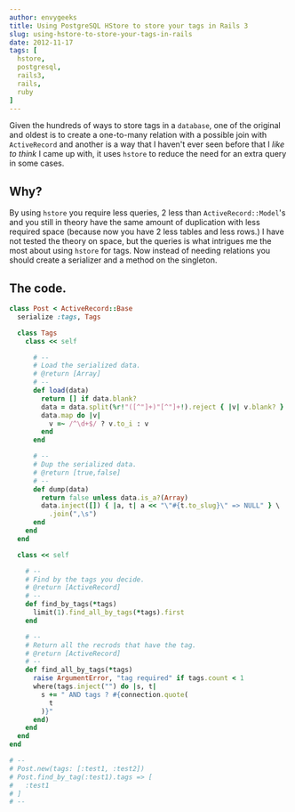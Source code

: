 ```yaml
---
author: envygeeks
title: Using PostgreSQL HStore to store your tags in Rails 3
slug: using-hstore-to-store-your-tags-in-rails
date: 2012-11-17
tags: [
  hstore,
  postgresql,
  rails3,
  rails,
  ruby
]
---
```


Given the hundreds of ways to store tags in a `database`, one of the original
and oldest is to create a one-to-many relation with a possible join with
`ActiveRecord` and another is a way that I haven't ever seen before that I _like
to think_ I came up with, it uses `hstore` to reduce the need for an extra query
in some cases.

## Why?

By using `hstore` you require less queries, 2 less than `ActiveRecord::Model`'s
and you still in theory have the same amount of duplication with less required
space (because now you have 2 less tables and less rows.) I have not tested the
theory on space, but the queries is what intrigues me the most about using
`hstore` for tags. Now instead of needing relations you should create a
serializer and a method on the singleton.

## The code.

```ruby
class Post < ActiveRecord::Base
  serialize :tags, Tags

  class Tags
    class << self

      # --
      # Load the serialized data.
      # @return [Array]
      # --
      def load(data)
        return [] if data.blank?
        data = data.split(%r!"([^"]+)"[^"]+!).reject { |v| v.blank? }
        data.map do |v|
          v =~ /^\d+$/ ? v.to_i : v
        end
      end

      # --
      # Dup the serialized data.
      # @return [true,false]
      # --
      def dump(data)
        return false unless data.is_a?(Array)
        data.inject([]) { |a, t| a << "\"#{t.to_slug}\" => NULL" } \
          .join(",\s")
      end
    end
  end

  class << self

    # --
    # Find by the tags you decide.
    # @return [ActiveRecord]
    # --
    def find_by_tags(*tags)
      limit(1).find_all_by_tags(*tags).first
    end

    # --
    # Return all the recrods that have the tag.
    # @return [ActiveRecord]
    # --
    def find_all_by_tags(*tags)
      raise ArgumentError, "tag required" if tags.count < 1
      where(tags.inject("") do |s, t|
        s += " AND tags ? #{connection.quote(
          t
        )}"
      end)
    end
  end
end

# --
# Post.new(tags: [:test1, :test2])
# Post.find_by_tag(:test1).tags => [
#   :test1
# ]
# --
```
